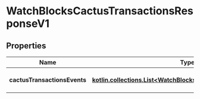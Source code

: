 
# WatchBlocksCactusTransactionsResponseV1

## Properties
Name | Type | Description | Notes
------------ | ------------- | ------------- | -------------
**cactusTransactionsEvents** | [**kotlin.collections.List&lt;WatchBlocksCactusTransactionsEventV1&gt;**](WatchBlocksCactusTransactionsEventV1.md) | List of transactions summary | 



